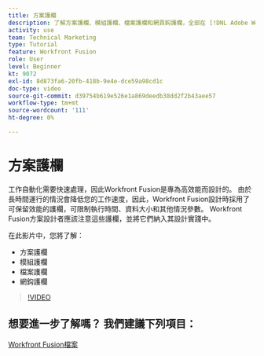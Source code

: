 ```yaml
---
title: 方案護欄
description: 了解方案護欄、模組護欄、檔案護欄和網頁鈎護欄，全部在 [!DNL Adobe Workfront Fusion].
activity: use
team: Technical Marketing
type: Tutorial
feature: Workfront Fusion
role: User
level: Beginner
kt: 9072
exl-id: 8d873fa6-20fb-418b-9e4e-dce59a98cd1c
doc-type: video
source-git-commit: d39754b619e526e1a869deedb38dd2f2b43aee57
workflow-type: tm+mt
source-wordcount: '111'
ht-degree: 0%

---
```


# 方案護欄

工作自動化需要快速處理，因此Workfront Fusion是專為高效能而設計的。 由於長時間運行的情況會降低您的工作速度，因此，Workfront Fusion設計時採用了可保留效能的護欄，可限制執行時間、資料大小和其他情況參數。 Workfront Fusion方案設計者應該注意這些護欄，並將它們納入其設計實踐中。

在此影片中，您將了解：

* 方案護欄
* 模組護欄
* 檔案護欄
* 網鈎護欄

>[!VIDEO](https://video.tv.adobe.com/v/335314/?quality=12)

## 想要進一步了解嗎？ 我們建議下列項目：

[Workfront Fusion檔案](https://experienceleague.adobe.com/docs/workfront/using/adobe-workfront-fusion/workfront-fusion-2.html?lang=en)
